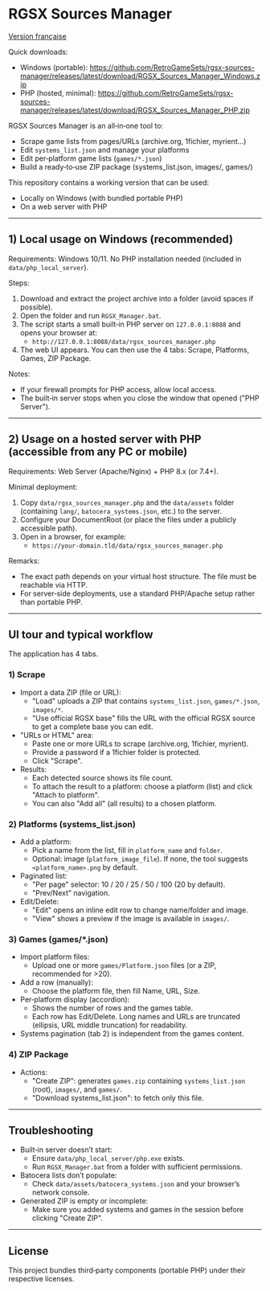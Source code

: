 # RGSX Sources Manager

[Version française](./README.md)

Quick downloads:
- Windows (portable): https://github.com/RetroGameSets/rgsx-sources-manager/releases/latest/download/RGSX_Sources_Manager_Windows.zip
- PHP (hosted, minimal): https://github.com/RetroGameSets/rgsx-sources-manager/releases/latest/download/RGSX_Sources_Manager_PHP.zip

RGSX Sources Manager is an all‑in‑one tool to:
- Scrape game lists from pages/URLs (archive.org, 1fichier, myrient…)
- Edit `systems_list.json` and manage your platforms
- Edit per‑platform game lists (`games/*.json`)
- Build a ready‑to‑use ZIP package (systems_list.json, images/, games/)

This repository contains a working version that can be used:
- Locally on Windows (with bundled portable PHP)
- On a web server with PHP

---

## 1) Local usage on Windows (recommended)

Requirements: Windows 10/11. No PHP installation needed (included in `data/php_local_server`).

Steps:
1. Download and extract the project archive into a folder (avoid spaces if possible).
2. Open the folder and run `RGSX_Manager.bat`.
3. The script starts a small built‑in PHP server on `127.0.0.1:8088` and opens your browser at:
   - `http://127.0.0.1:8088/data/rgsx_sources_manager.php`
4. The web UI appears. You can then use the 4 tabs: Scrape, Platforms, Games, ZIP Package.

Notes:
- If your firewall prompts for PHP access, allow local access.
- The built‑in server stops when you close the window that opened ("PHP Server").

---

## 2) Usage on a hosted server with PHP (accessible from any PC or mobile)

Requirements: Web Server (Apache/Nginx) + PHP 8.x (or 7.4+).

Minimal deployment:
1. Copy `data/rgsx_sources_manager.php` and the `data/assets` folder (containing `lang/`, `batocera_systems.json`, etc.) to the server.
2. Configure your DocumentRoot (or place the files under a publicly accessible path).
3. Open in a browser, for example:
   - `https://your-domain.tld/data/rgsx_sources_manager.php`

Remarks:
- The exact path depends on your virtual host structure. The file must be reachable via HTTP.
- For server‑side deployments, use a standard PHP/Apache setup rather than portable PHP.

---

## UI tour and typical workflow

The application has 4 tabs.

### 1) Scrape
- Import a data ZIP (file or URL):
  - "Load" uploads a ZIP that contains `systems_list.json`, `games/*.json`, `images/*`.
  - "Use official RGSX base" fills the URL with the official RGSX source to get a complete base you can edit.
- "URLs or HTML" area:
  - Paste one or more URLs to scrape (archive.org, 1fichier, myrient).
  - Provide a password if a 1fichier folder is protected.
  - Click "Scrape".
- Results:
  - Each detected source shows its file count.
  - To attach the result to a platform: choose a platform (list) and click "Attach to platform".
  - You can also "Add all" (all results) to a chosen platform.

### 2) Platforms (systems_list.json)
- Add a platform:
  - Pick a name from the list, fill in `platform_name` and `folder`.
  - Optional: image (`platform_image_file`). If none, the tool suggests `<platform_name>.png` by default.
- Paginated list:
  - "Per page" selector: 10 / 20 / 25 / 50 / 100 (20 by default).
  - "Prev/Next" navigation.
- Edit/Delete:
  - "Edit" opens an inline edit row to change name/folder and image.
  - "View" shows a preview if the image is available in `images/`.

### 3) Games (games/*.json)
- Import platform files:
  - Upload one or more `games/Platform.json` files (or a ZIP, recommended for >20).
- Add a row (manually):
  - Choose the platform file, then fill Name, URL, Size.
- Per‑platform display (accordion):
  - Shows the number of rows and the games table.
  - Each row has Edit/Delete. Long names and URLs are truncated (ellipsis, URL middle truncation) for readability.
- Systems pagination (tab 2) is independent from the games content.

### 4) ZIP Package
- Actions:
  - "Create ZIP": generates `games.zip` containing `systems_list.json` (root), `images/`, and `games/`.
  - "Download systems_list.json": to fetch only this file.

---

## Troubleshooting

- Built‑in server doesn’t start:
  - Ensure `data/php_local_server/php.exe` exists.
  - Run `RGSX_Manager.bat` from a folder with sufficient permissions.
- Batocera lists don’t populate:
  - Check `data/assets/batocera_systems.json` and your browser’s network console.
- Generated ZIP is empty or incomplete:
  - Make sure you added systems and games in the session before clicking "Create ZIP".

---

## License

This project bundles third‑party components (portable PHP) under their respective licenses.
